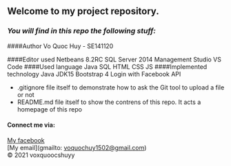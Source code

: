 ## Welcome to my project repository.
### *_You will find in this repo the following stuff:_*
####Author
Vo Quoc Huy - SE141120

####Editor used
Netbeans 8.2RC
SQL Server 2014 Management Studio
VS Code
####Used language
Java
SQL
HTML
CSS
JS
####Implemented technology
Java JDK15
Bootstrap 4
Login with Facebook API
* .gitignore file itself to demonstrate how to ask the Git tool to upload a file or not
* README.md file itself to show the contrens of this repo. It acts a homepage of this repo
#### Connect me via:
[My facebook](https://facebook.com/voxquoocshuyy)  
[My email](gmailto: voquochuy1502@gmail.com)<br>
© 2021 voxquoocshuyy

